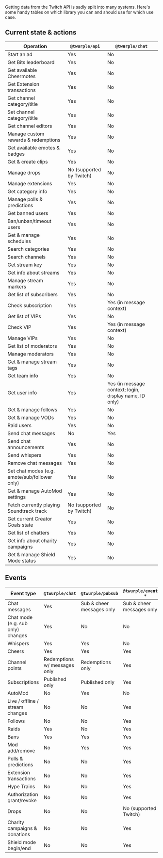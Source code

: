 Getting data from the Twitch API is sadly split into many systems. Here's some handy tables on which library you can and
should use for which use case.

## Current state & actions

| Operation                                     | `@twurple/api`           | `@twurple/chat`                                        |
|-----------------------------------------------|--------------------------|--------------------------------------------------------|
| Start an ad                                   | Yes                      | No                                                     |
| Get Bits leaderboard                          | Yes                      | No                                                     |
| Get available Cheermotes                      | Yes                      | No                                                     |
| Get Extension transactions                    | Yes                      | No                                                     |
| Get channel category/title                    | Yes                      | No                                                     |
| Set channel category/title                    | Yes                      | No                                                     |
| Get channel editors                           | Yes                      | No                                                     |
| Manage custom rewards & redemptions           | Yes                      | No                                                     |
| Get available emotes & badges                 | Yes                      | No                                                     |
| Get & create clips                            | Yes                      | No                                                     |
| Manage drops                                  | No (supported by Twitch) | No                                                     |
| Manage extensions                             | Yes                      | No                                                     |
| Get category info                             | Yes                      | No                                                     |
| Manage polls & predictions                    | Yes                      | No                                                     |
| Get banned users                              | Yes                      | No                                                     |
| Ban/unban/timeout users                       | Yes                      | No                                                     |
| Get & manage schedules                        | Yes                      | No                                                     |
| Search categories                             | Yes                      | No                                                     |
| Search channels                               | Yes                      | No                                                     |
| Get stream key                                | Yes                      | No                                                     |
| Get info about streams                        | Yes                      | No                                                     |
| Manage stream markers                         | Yes                      | No                                                     |
| Get list of subscribers                       | Yes                      | No                                                     |
| Check subscription                            | Yes                      | Yes (in message context)                               |
| Get list of VIPs                              | Yes                      | No                                                     |
| Check VIP                                     | Yes                      | Yes (in message context)                               |
| Manage VIPs                                   | Yes                      | No                                                     |
| Get list of moderators                        | Yes                      | No                                                     |
| Manage moderators                             | Yes                      | No                                                     |
| Get & manage stream tags                      | Yes                      | No                                                     |
| Get team info                                 | Yes                      | No                                                     |
| Get user info                                 | Yes                      | Yes (in message context; login, display name, ID only) |
| Get & manage follows                          | Yes                      | No                                                     |
| Get & manage VODs                             | Yes                      | No                                                     |
| Raid users                                    | Yes                      | No                                                     |
| Send chat messages                            | No                       | Yes                                                    |
| Send chat announcements                       | Yes                      | No                                                     |
| Send whispers                                 | Yes                      | No                                                     |
| Remove chat messages                          | Yes                      | No                                                     |
| Set chat modes (e.g. emote/sub/follower only) | Yes                      | No                                                     |
| Get & manage AutoMod settings                 | Yes                      | No                                                     |
| Fetch currently playing Soundtrack track      | No (supported by Twitch) | No                                                     |
| Get current Creator Goals state               | Yes                      | No                                                     |
| Get list of chatters                          | Yes                      | No                                                     |
| Get info about charity campaigns              | Yes                      | No                                                     |
| Get & manage Shield Mode status               | Yes                      | No                                                     |

## Events

| Event type                        | `@twurple/chat`              | `@twurple/pubsub`         | `@twurple/eventsub-*`     |
|-----------------------------------|------------------------------|---------------------------|---------------------------|
| Chat messages                     | Yes                          | Sub & cheer messages only | Sub & cheer messages only |
| Chat mode (e.g. sub only) changes | Yes                          | No                        | No                        |
| Whispers                          | Yes                          | Yes                       | No                        |
| Cheers                            | Yes                          | Yes                       | Yes                       |
| Channel points                    | Redemptions w/ messages only | Redemptions only          | Yes                       |
| Subscriptions                     | Published only               | Published only            | Yes                       |
| AutoMod                           | No                           | Yes                       | No                        |
| Live / offline / stream changes   | No                           | No                        | Yes                       |
| Follows                           | No                           | No                        | Yes                       |
| Raids                             | Yes                          | No                        | Yes                       |
| Bans                              | Yes                          | Yes                       | Yes                       |
| Mod add/remove                    | No                           | Yes                       | Yes                       |
| Polls & predictions               | No                           | No                        | Yes                       |
| Extension transactions            | No                           | No                        | Yes                       |
| Hype Trains                       | No                           | No                        | Yes                       |
| Authorization grant/revoke        | No                           | No                        | Yes                       |
| Drops                             | No                           | No                        | No (supported by Twitch)  |
| Charity campaigns & donations     | No                           | No                        | Yes                       |
| Shield mode begin/end             | No                           | No                        | Yes                       |
